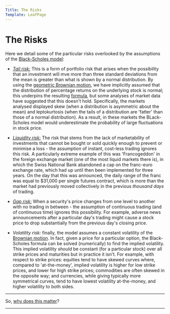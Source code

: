 ```yaml
---
Title: The Risks
Template: LeafPage
---
```


# The Risks

Here we detail some of the particular risks overlooked by the assumptions of the [Black-Scholes model](course/finance/Black-Scholes/1Model):

- <a href="https://www.investopedia.com/terms/t/tailrisk.asp" target="_blank">*Tail risk:*</a> This is a form of portfolio risk that arises when the possibility that an investment will mve more than three standard deviations from the mean is greater than what is shown by a normal distribution. By using the <a href="https://cueimps.soc.srcf.net/course/course/finance/Black-Scholes/Brownian-motion" target="_blank">geometric Brownian motion</a>, we have implicitly assumed that the distribution of percentage returns on the underlying stock is normal; this underpins the resulting [formula](course/finance/Black-Scholes/3Formula), but some analyses of market data have suggested that this doesn't hold. Specifically, the markets analysed displayed skew (when a distribution is asymmetric about the mean) and leptokurtosis (when the tails of a distribution are 'fatter' than those of a normal distribution). As a result, in these markets the BLack-Scholes model would underestimate the probability of large fluctuations in stock price.

- <a href="https://www.investopedia.com/terms/l/liquidityrisk.asp" target="_blank">*Liquidity risk:*</a> The risk that stems from the lack of marketability of investments that cannot be bought or sold quickly enough to prevent or minimise a loss - the assumption of instant, cost-less trading ignores this risk. A particularly extreme example of this was 'Francogeddon' in the foreign exchange market (one of the most liquid markets there is), in which the Swiss National Bank abandoned a cap on the franc-euro exchange rate, which had up until then been implemented for three years. On the day that this was announced, the daily range of the franc was equal to $31,000 per single futures contract, which is more than the market had previously moved collectively in the previous *thousand days* of trading.

- <a href="https://www.investopedia.com/terms/g/gaprisk.asp" target="_blank">*Gap risk:*</a> When a security's price changes from one level to another with no trading in between - the assumption of continuous trading (and of continuous time) ignores this possibility. For example, adverse news announcements after a particular day's trading might cause a stock price to drop substantially from the previous day's closing price.

- *Volatility risk:* finally, the model assumes a constant volatility of the <a href="https://cueimps.soc.srcf.net/course/course/finance/Black-Scholes/Brownian-motion" target="_blank">Brownian motion</a>. In fact, given a price for a particular option, the Black-Scholes formula can be solved (numerically) to find the implied volatility. This implied volatility *should* be constant (for a particular stock) over all strike prices and maturities but in practice it isn't. For example, with respect to strike prices: equities tend to have skewed curves where, compared to 'at-the-money', implied volatility is higher for low strike prices, and lower for high strike prices; commodities are often skewed in the opposite way; and currencies, while giving typically more symmetrical curves, tend to have lowest volatility at-the-money, and higher volatility to both sides.

---

So, [why does this matter](course/finance/Black-Scholes/Ethics)?

---
